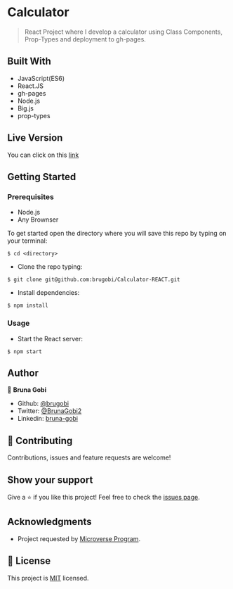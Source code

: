 # Calculator
 
> React Project where I develop a calculator using Class Components, Prop-Types and deployment to gh-pages.

<!-- ![home_page](./assets/images/home.png)

![home_page](./assets/images/projects.png)

![home_page](./assets/images/about.png) -->


## Built With

- JavaScript(ES6)
- React.JS
- gh-pages
- Node.js
- Big.js
- prop-types

## Live Version

You can click on this [link](https://brugobi.github.io/Calculator-REACT/)

## Getting Started

### Prerequisites

- Node.js
- Any Brownser

To get started open the directory where you will save this repo by typing on your terminal:

```
$ cd <directory>
```

- Clone the repo typing:

```
$ git clone git@github.com:brugobi/Calculator-REACT.git

```
- Install dependencies:

```
$ npm install
```

### Usage

- Start the React server:

```
$ npm start
```

## Author

👤 **Bruna Gobi**

- Github: [@brugobi](https://github.com/brugobi)
- Twitter: [@BrunaGobi2](https://twitter.com/BrunaGobi2)
- Linkedin: [bruna-gobi](https://www.linkedin.com/in/bruna-gobi/)

## 🤝 Contributing

Contributions, issues and feature requests are welcome!

## Show your support

Give a ⭐️ if you like this project!
Feel free to check the [issues page](issues/).

## Acknowledgments

- Project requested by [Microverse Program](https://www.microverse.org/).

## 📝 License

This project is [MIT](lic.url) licensed.
